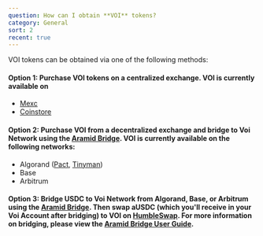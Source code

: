 ```yaml
---
question: How can I obtain **VOI** tokens?
category: General
sort: 2
recent: true
---
```

VOI tokens can be obtained via one of the following methods:

#### Option 1: Purchase VOI tokens on a centralized exchange. VOI is currently available on
- [Mexc](https://www.mexc.com/exchange/VOI_USDT)
- [Coinstore](https://www.coinstore.com/spot/VOIUSDT) 

#### Option 2: Purchase VOI from a decentralized exchange and bridge to Voi Network using the [Aramid Bridge](https://biatec.notion.site/Aramid-Bridge-User-Guide-10cb2ccb197f809cb3c3de8c93cd67f8). VOI is currently available on the following networks:
 - Algorand ([Pact](https://app.pact.fi/swap?pair=USDC:31566704/ARAMID+VOI:2320775407), [Tinyman](https://app.tinyman.org/swap?asset_in=31566704&asset_out=2320775407))
 - Base
 - Arbitrum 

#### Option 3: Bridge USDC to Voi Network from Algorand, Base, or Arbitrum using the [Aramid Bridge](https://biatec.notion.site/Aramid-Bridge-User-Guide-10cb2ccb197f809cb3c3de8c93cd67f8). Then swap aUSDC (which you'll receive in your Voi Account after bridging) to VOI on [HumbleSwap](https://voi.humble.sh/#/swap?poolId=395553). For more information on bridging, please view the [Aramid Bridge User Guide](https://biatec.notion.site/Aramid-Bridge-User-Guide-10cb2ccb197f809cb3c3de8c93cd67f8).